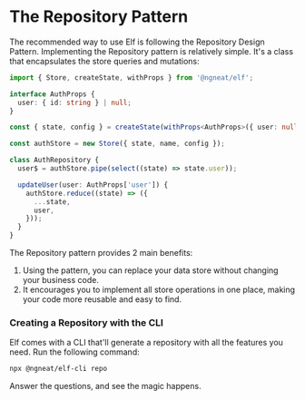 # The Repository Pattern

The recommended way to use Elf is following the Repository Design Pattern. Implementing the Repository pattern is relatively simple. It's a class that encapsulates the store queries and mutations:

```ts
import { Store, createState, withProps } from '@ngneat/elf';

interface AuthProps {
  user: { id: string } | null;
}

const { state, config } = createState(withProps<AuthProps>({ user: null }));

const authStore = new Store({ state, name, config });

class AuthRepository {
  user$ = authStore.pipe(select((state) => state.user));

  updateUser(user: AuthProps['user']) {
    authStore.reduce((state) => ({
      ...state,
      user,
    }));
  }
}
```

The Repository pattern provides 2 main benefits:

1. Using the pattern, you can replace your data store without changing your business code.
2. It encourages you to implement all store operations in one place, making your code more reusable and easy to find.

### Creating a Repository with the CLI

Elf comes with a CLI that'll generate a repository with all the features you need. Run the following command:

```bash
npx @ngneat/elf-cli repo
```

Answer the questions, and see the magic happens.
